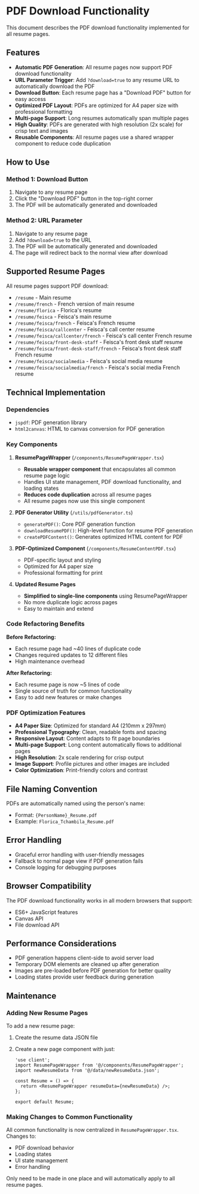 # PDF Download Functionality

This document describes the PDF download functionality implemented for all resume pages.

## Features

- **Automatic PDF Generation**: All resume pages now support PDF download functionality
- **URL Parameter Trigger**: Add `?download=true` to any resume URL to automatically download the PDF
- **Download Button**: Each resume page has a "Download PDF" button for easy access
- **Optimized PDF Layout**: PDFs are optimized for A4 paper size with professional formatting
- **Multi-page Support**: Long resumes automatically span multiple pages
- **High Quality**: PDFs are generated with high resolution (2x scale) for crisp text and images
- **Reusable Components**: All resume pages use a shared wrapper component to reduce code duplication

## How to Use

### Method 1: Download Button

1. Navigate to any resume page
2. Click the "Download PDF" button in the top-right corner
3. The PDF will be automatically generated and downloaded

### Method 2: URL Parameter

1. Navigate to any resume page
2. Add `?download=true` to the URL
3. The PDF will be automatically generated and downloaded
4. The page will redirect back to the normal view after download

## Supported Resume Pages

All resume pages support PDF download:

- `/resume` - Main resume
- `/resume/french` - French version of main resume
- `/resume/florica` - Florica's resume
- `/resume/feisca` - Feisca's main resume
- `/resume/feisca/french` - Feisca's French resume
- `/resume/feisca/callcenter` - Feisca's call center resume
- `/resume/feisca/callcenter/french` - Feisca's call center French resume
- `/resume/feisca/front-desk-staff` - Feisca's front desk staff resume
- `/resume/feisca/front-desk-staff/french` - Feisca's front desk staff French resume
- `/resume/feisca/socialmedia` - Feisca's social media resume
- `/resume/feisca/socialmedia/french` - Feisca's social media French resume

## Technical Implementation

### Dependencies

- `jspdf`: PDF generation library
- `html2canvas`: HTML to canvas conversion for PDF generation

### Key Components

1. **ResumePageWrapper** (`/components/ResumePageWrapper.tsx`)
   - **Reusable wrapper component** that encapsulates all common resume page logic
   - Handles UI state management, PDF download functionality, and loading states
   - **Reduces code duplication** across all resume pages
   - All resume pages now use this single component

2. **PDF Generator Utility** (`/utils/pdfGenerator.ts`)
   - `generatePDF()`: Core PDF generation function
   - `downloadResumePDF()`: High-level function for resume PDF generation
   - `createPDFContent()`: Generates optimized HTML content for PDF

3. **PDF-Optimized Component** (`/components/ResumeContentPDF.tsx`)
   - PDF-specific layout and styling
   - Optimized for A4 paper size
   - Professional formatting for print

4. **Updated Resume Pages**
   - **Simplified to single-line components** using ResumePageWrapper
   - No more duplicate logic across pages
   - Easy to maintain and extend

### Code Refactoring Benefits

**Before Refactoring:**

- Each resume page had ~40 lines of duplicate code
- Changes required updates to 12 different files
- High maintenance overhead

**After Refactoring:**

- Each resume page is now ~5 lines of code
- Single source of truth for common functionality
- Easy to add new features or make changes

### PDF Optimization Features

- **A4 Paper Size**: Optimized for standard A4 (210mm x 297mm)
- **Professional Typography**: Clean, readable fonts and spacing
- **Responsive Layout**: Content adapts to fit page boundaries
- **Multi-page Support**: Long content automatically flows to additional pages
- **High Resolution**: 2x scale rendering for crisp output
- **Image Support**: Profile pictures and other images are included
- **Color Optimization**: Print-friendly colors and contrast

## File Naming Convention

PDFs are automatically named using the person's name:

- Format: `{PersonName}_Resume.pdf`
- Example: `Florica_Tchambila_Resume.pdf`

## Error Handling

- Graceful error handling with user-friendly messages
- Fallback to normal page view if PDF generation fails
- Console logging for debugging purposes

## Browser Compatibility

The PDF download functionality works in all modern browsers that support:

- ES6+ JavaScript features
- Canvas API
- File download API

## Performance Considerations

- PDF generation happens client-side to avoid server load
- Temporary DOM elements are cleaned up after generation
- Images are pre-loaded before PDF generation for better quality
- Loading states provide user feedback during generation

## Maintenance

### Adding New Resume Pages

To add a new resume page:

1. Create the resume data JSON file
2. Create a new page component with just:

   ```tsx
   'use client';
   import ResumePageWrapper from '@/components/ResumePageWrapper';
   import newResumeData from '@/data/newResumeData.json';

   const Resume = () => {
     return <ResumePageWrapper resumeData={newResumeData} />;
   };

   export default Resume;
   ```

### Making Changes to Common Functionality

All common functionality is now centralized in `ResumePageWrapper.tsx`. Changes to:

- PDF download behavior
- Loading states
- UI state management
- Error handling

Only need to be made in one place and will automatically apply to all resume pages.
